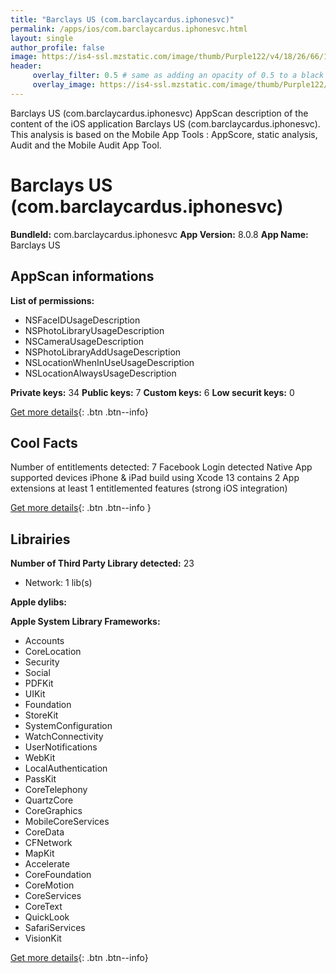 ```yaml
---
title: "Barclays US (com.barclaycardus.iphonesvc)"
permalink: /apps/ios/com.barclaycardus.iphonesvc.html
layout: single
author_profile: false
image: https://is4-ssl.mzstatic.com/image/thumb/Purple122/v4/18/26/66/182666b8-902f-0c48-4129-baef9a76f096/AppIcon-1x_U007emarketing-0-7-0-85-220.png/512x512bb.jpg
header: 
     overlay_filter: 0.5 # same as adding an opacity of 0.5 to a black background
     overlay_image: https://is4-ssl.mzstatic.com/image/thumb/Purple122/v4/18/26/66/182666b8-902f-0c48-4129-baef9a76f096/AppIcon-1x_U007emarketing-0-7-0-85-220.png/512x512bb.jpg
---
```

Barclays US (com.barclaycardus.iphonesvc) AppScan description of the content of the iOS application Barclays US (com.barclaycardus.iphonesvc). This analysis is based on the Mobile App Tools : AppScore, static analysis, Audit and the Mobile Audit App Tool.

# Barclays US (com.barclaycardus.iphonesvc)

**BundleId:** com.barclaycardus.iphonesvc
**App Version:** 8.0.8
**App Name:** Barclays US


## AppScan informations 

**List of permissions:** 
- NSFaceIDUsageDescription
- NSPhotoLibraryUsageDescription
- NSCameraUsageDescription
- NSPhotoLibraryAddUsageDescription
- NSLocationWhenInUseUsageDescription
- NSLocationAlwaysUsageDescription
  
  
**Private keys:** 34
**Public keys:** 7
**Custom keys:** 6
**Low securit keys:** 0
  
[Get more details](/pricing.html){: .btn .btn--info}

## Cool Facts

Number of entitlements detected: 7
Facebook Login detected
Native App
supported devices iPhone & iPad
build using Xcode 13
contains 2 App extensions
at least 1 entitlemented features (strong iOS integration)
  
[Get more details](/pricing.html){: .btn .btn--info }

## Librairies 
**Number of Third Party Library detected:** 23
- Network: 1 lib(s)


**Apple dylibs:**


**Apple System Library Frameworks:**
- Accounts
- CoreLocation
- Security
- Social
- PDFKit
- UIKit
- Foundation
- StoreKit
- SystemConfiguration
- WatchConnectivity
- UserNotifications
- WebKit
- LocalAuthentication
- PassKit
- CoreTelephony
- QuartzCore
- CoreGraphics
- MobileCoreServices
- CoreData
- CFNetwork
- MapKit
- Accelerate
- CoreFoundation
- CoreMotion
- CoreServices
- CoreText
- QuickLook
- SafariServices
- VisionKit


  
[Get more details](/pricing.html){: .btn .btn--info}

